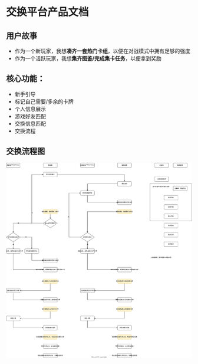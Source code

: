 # 交换平台产品文档

## 用户故事

- 作为一个新玩家，我想**凑齐一套热门卡组**，以便在对战模式中拥有足够的强度
- 作为一个活跃玩家，我想**集齐图鉴/完成集卡任务**，以便拿到奖励

## 核心功能：

- 新手引导
- 标记自己需要/多余的卡牌
- 个人信息展示
- 游戏好友匹配
- 交换信息匹配
- 交换流程

## 交换流程图

![PTCG Pocket 交换功能流程图.drawio](../drawio/PTCG%20Pocket%20交换功能流程图.drawio.svg)
